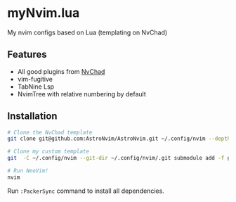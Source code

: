 # myNvim.lua
My nvim configs based on Lua (templating on NvChad)

## Features
- All good plugins from [NvChad](https://github.com/NvChad/NvChad)
- vim-fugitive
- TabNine Lsp
- NvimTree with relative numbering by default

## Installation

```bash
# Clone the NvChad template 
git clone git@github.com:AstroNvim/AstroNvim.git ~/.config/nvim --depth 1

# Clone my custom template
git  -C ~/.config/nvim --git-dir ~/.config/nvim/.git submodule add -f git@github.com:patrickphat/myNvim.lua.git ~/.config/nvim/lua/user

# Run NeoVim!
nvim
```
Run `:PackerSync` command to install all dependencies.
